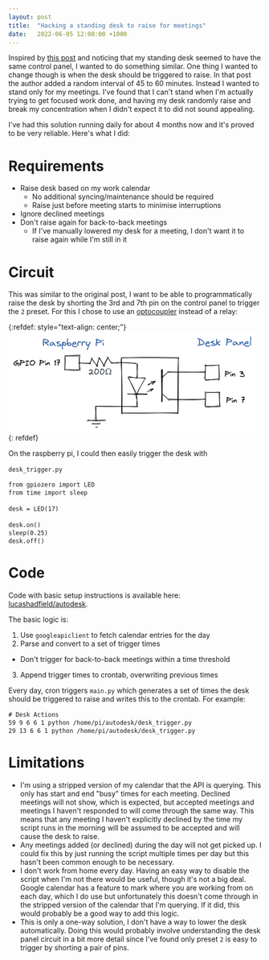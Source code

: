 ```yaml
---
layout: post
title:  "Hacking a standing desk to raise for meetings"
date:   2022-06-05 12:00:00 +1000
---
```


Inspired by [this post](https://medium.com/@davidkongfilm/how-i-hacked-my-standing-desk-with-a-raspberry-pi-a50ed14c7f6f) and noticing that my standing desk seemed to have the same control panel, I wanted to do something similar. One thing I wanted to change though is when the desk should be triggered to raise. In that post the author added a random interval of 45 to 60 minutes. Instead I wanted to stand only for my meetings. I've found that I can't stand when I'm actually trying to get focused work done, and having my desk randomly raise and break my concentration when I didn't expect it to did not sound appealing.

I've had this solution running daily for about 4 months now and it's proved to be very reliable. Here's what I did:

# Requirements
- Raise desk based on my work calendar
  - No additional syncing/maintenance should be required
  - Raise just before meeting starts to minimise interruptions
- Ignore declined meetings
- Don't raise again for back-to-back meetings
  - If I've manually lowered my desk for a meeting, I don't want it to raise again while I'm still in it

# Circuit
This was similar to the original post, I want to be able to programmatically raise the desk by shorting the 3rd and 7th pin on the control panel to trigger the `2` preset. For this I chose to use an [optocoupler](https://core-electronics.com.au/optocoupler-1-channel-ps2501-1.html) instead of a relay:

{:refdef: style="text-align: center;"}
![Circuit to trigger desk with a raspberry pi](/assets/2022-06-05-autodesk-circuit.png)
{: refdef}

On the raspberry pi, I could then easily trigger the desk with

`desk_trigger.py`
```
from gpiozero import LED
from time import sleep

desk = LED(17)

desk.on()
sleep(0.25)
desk.off()
```

# Code
Code with basic setup instructions is available here: [lucashadfield/autodesk](https://github.com/lucashadfield/autodesk).

The basic logic is:
1. Use `googleapiclient` to fetch calendar entries for the day
2. Parse and convert to a set of trigger times
  - Don't trigger for back-to-back meetings within a time threshold
3. Append trigger times to crontab, overwriting previous times

Every day, cron triggers `main.py` which generates a set of times the desk should be triggered to raise and writes this to the crontab. For example:

```
# Desk Actions
59 9 6 6 1 python /home/pi/autodesk/desk_trigger.py
29 13 6 6 1 python /home/pi/autodesk/desk_trigger.py
```

# Limitations
- I'm using a stripped version of my calendar that the API is querying. This only has start and end "busy" times for each meeting. Declined meetings will not show, which is expected, but accepted meetings and meetings I haven't responded to will come through the same way. This means that any meeting I haven't explicitly declined by the time my script runs in the morning will be assumed to be accepted and will cause the desk to raise.
- Any meetings added (or declined) during the day will not get picked up. I could fix this by just running the script multiple times per day but this hasn't been common enough to be necessary.
- I don't work from home every day. Having an easy way to disable the script when I'm not there would be useful, though it's not a big deal. Google calendar has a feature to mark where you are working from on each day, which I do use but unfortunately this doesn't come through in the stripped version of the calendar that I'm querying. If it did, this would probably be a good way to add this logic.
- This is only a one-way solution, I don't have a way to lower the desk automatically. Doing this would probably involve understanding the desk panel circuit in a bit more detail since I've found only preset `2` is easy to trigger by shorting a pair of pins.
